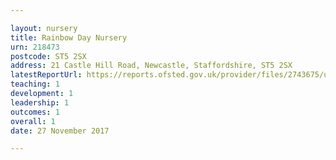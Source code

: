 ```yaml
---

layout: nursery
title: Rainbow Day Nursery
urn: 218473
postcode: ST5 2SX
address: 21 Castle Hill Road, Newcastle, Staffordshire, ST5 2SX
latestReportUrl: https://reports.ofsted.gov.uk/provider/files/2743675/urn/218473.pdf
teaching: 1
development: 1
leadership: 1
outcomes: 1
overall: 1
date: 27 November 2017

---
```

